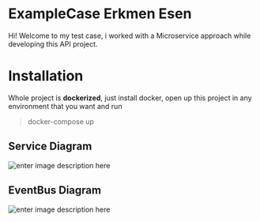 # ExampleCase Erkmen Esen

Hi! Welcome to my test case, i worked with a Microservice approach while developing this API project.


# Installation

Whole project is **dockerized**, just install docker, open up this project in any environment that you want and run
>docker-compose up

## Service Diagram

![enter image description here](https://erkmenesen.com/ServiceDiagram.jpg)

## EventBus Diagram

![enter image description here](https://erkmenesen.com/EventBusDiagram.jpg)


